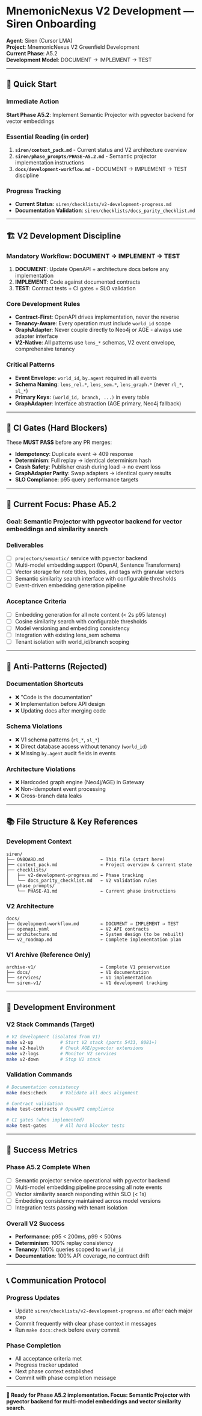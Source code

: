 # MnemonicNexus V2 Development — Siren Onboarding

**Agent**: Siren (Cursor LMA)  
**Project**: MnemonicNexus V2 Greenfield Development  
**Current Phase**: A5.2  
**Development Model**: DOCUMENT → IMPLEMENT → TEST

---

## 🎯 **Quick Start**

### **Immediate Action**
**Start Phase A5.2**: Implement Semantic Projector with pgvector backend for vector embeddings

### **Essential Reading** (in order)
1. **`siren/context_pack.md`** - Current status and V2 architecture overview
2. **`siren/phase_prompts/PHASE-A5.2.md`** - Semantic projector implementation instructions  
3. **`docs/development-workflow.md`** - DOCUMENT → IMPLEMENT → TEST discipline

### **Progress Tracking**
- **Current Status**: `siren/checklists/v2-development-progress.md`
- **Documentation Validation**: `siren/checklists/docs_parity_checklist.md`

---

## 🏗️ **V2 Development Discipline**

### **Mandatory Workflow: DOCUMENT → IMPLEMENT → TEST**
1. **DOCUMENT**: Update OpenAPI + architecture docs before any implementation
2. **IMPLEMENT**: Code against documented contracts  
3. **TEST**: Contract tests + CI gates + SLO validation

### **Core Development Rules**
- **Contract-First**: OpenAPI drives implementation, never the reverse
- **Tenancy-Aware**: Every operation must include `world_id` scope
- **GraphAdapter**: Never couple directly to Neo4j or AGE - always use adapter interface
- **V2-Native**: All patterns use `lens_*` schemas, V2 event envelope, comprehensive tenancy

### **Critical Patterns**
- **Event Envelope**: `world_id`, `by.agent` required in all events
- **Schema Naming**: `lens_rel.*`, `lens_sem.*`, `lens_graph.*` (never `rl_*`, `sl_*`)
- **Primary Keys**: `(world_id, branch, ...)` in every table
- **GraphAdapter**: Interface abstraction (AGE primary, Neo4j fallback)

---

## 🚨 **CI Gates (Hard Blockers)**

These **MUST PASS** before any PR merges:
- **Idempotency**: Duplicate event → 409 response
- **Determinism**: Full replay → identical determinism hash  
- **Crash Safety**: Publisher crash during load → no event loss
- **GraphAdapter Parity**: Swap adapters → identical query results
- **SLO Compliance**: p95 query performance targets

---

## 🎯 **Current Focus: Phase A5.2**

### **Goal**: Semantic Projector with pgvector backend for vector embeddings and similarity search

### **Deliverables**
- [ ] `projectors/semantic/` service with pgvector backend
- [ ] Multi-model embedding support (OpenAI, Sentence Transformers)
- [ ] Vector storage for note titles, bodies, and tags with granular vectors
- [ ] Semantic similarity search interface with configurable thresholds
- [ ] Event-driven embedding generation pipeline

### **Acceptance Criteria**
- [ ] Embedding generation for all note content (< 2s p95 latency)
- [ ] Cosine similarity search with configurable thresholds
- [ ] Model versioning and embedding consistency
- [ ] Integration with existing lens_sem schema
- [ ] Tenant isolation with world_id/branch scoping

---

## 🚫 **Anti-Patterns (Rejected)**

### **Documentation Shortcuts**
- ❌ "Code is the documentation"
- ❌ Implementation before API design
- ❌ Updating docs after merging code

### **Schema Violations**
- ❌ V1 schema patterns (`rl_*`, `sl_*`)
- ❌ Direct database access without tenancy (`world_id`)
- ❌ Missing `by.agent` audit fields in events

### **Architecture Violations**
- ❌ Hardcoded graph engine (Neo4j/AGE) in Gateway
- ❌ Non-idempotent event processing
- ❌ Cross-branch data leaks

---

## 📚 **File Structure & Key References**

### **Development Context**
```
siren/
├── ONBOARD.md                     ← This file (start here)
├── context_pack.md                ← Project overview & current state
├── checklists/
│   ├── v2-development-progress.md ← Phase tracking
│   └── docs_parity_checklist.md   ← V2 validation rules
└── phase_prompts/
    └── PHASE-A1.md                ← Current phase instructions
```

### **V2 Architecture**
```
docs/
├── development-workflow.md        ← DOCUMENT → IMPLEMENT → TEST
├── openapi.yaml                   ← V2 API contracts
├── architecture.md                ← System design (to be rebuilt)
└── v2_roadmap.md                  ← Complete implementation plan
```

### **V1 Archive** (Reference Only)
```
archive-v1/                        ← Complete V1 preservation
├── docs/                          ← V1 documentation
├── services/                      ← V1 implementation
└── siren-v1/                      ← V1 development tracking
```

---

## 🔧 **Development Environment**

### **V2 Stack Commands** (Target)
```bash
# V2 development (isolated from V1)
make v2-up          # Start V2 stack (ports 5433, 8081+)
make v2-health      # Check AGE/pgvector extensions
make v2-logs        # Monitor V2 services
make v2-down        # Stop V2 stack
```

### **Validation Commands**
```bash
# Documentation consistency
make docs:check     # Validate all docs alignment

# Contract validation  
make test-contracts # OpenAPI compliance

# CI gates (when implemented)
make test-gates     # All hard blocker tests
```

---

## 🎯 **Success Metrics**

### **Phase A5.2 Complete When**
- [ ] Semantic projector service operational with pgvector backend
- [ ] Multi-model embedding pipeline processing all note events
- [ ] Vector similarity search responding within SLO (< 1s)
- [ ] Embedding consistency maintained across model versions
- [ ] Integration tests passing with tenant isolation

### **Overall V2 Success**
- **Performance**: p95 < 200ms, p99 < 500ms
- **Determinism**: 100% replay consistency
- **Tenancy**: 100% queries scoped to `world_id`
- **Documentation**: 100% API coverage, no contract drift

---

## 📞 **Communication Protocol**

### **Progress Updates**
- Update `siren/checklists/v2-development-progress.md` after each major step
- Commit frequently with clear phase context in messages
- Run `make docs:check` before every commit

### **Phase Completion**
- All acceptance criteria met
- Progress tracker updated  
- Next phase context established
- Commit with phase completion message

---

**🚀 Ready for Phase A5.2 implementation. Focus: Semantic Projector with pgvector backend for multi-model embeddings and vector similarity search.**
